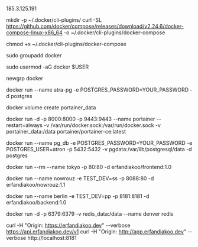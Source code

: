 185.3.125.191


mkdir -p ~/.docker/cli-plugins/
curl -SL https://github.com/docker/compose/releases/download/v2.24.6/docker-compose-linux-x86_64 -o ~/.docker/cli-plugins/docker-compose

chmod +x ~/.docker/cli-plugins/docker-compose



sudo groupadd docker

sudo usermod -aG docker $USER

newgrp docker


docker run --name atra-pg -e POSTGRES_PASSWORD=YOUR_PASSWORD -d postgres


docker volume create portainer_data

docker run -d -p 8000:8000 -p 9443:9443 --name portainer --restart=always -v /var/run/docker.sock:/var/run/docker.sock -v portainer_data:/data portainer/portainer-ce:latest

docker run --name pg_db -e POSTGRES_PASSWORD=YOUR_PASSWORD -e POSTGRES_USER=atron -p 5432:5432 -v pgdata:/var/lib/postgresql/data -d postgres

docker run --rm --name tokyo -p 80:80 -d erfandiakoo/frontend:1.0

docker run --name nowrouz -e TEST_DEV=ss -p 8088:80 -d erfandiakoo/nowrouz:1.1

docker run --name berlin -e TEST_DEV=pp -p 8181:8181 -d erfandiakoo/backend:1.0

docker run -d -p 6379:6379 -v redis_data:/data --name denver redis

curl -H "Origin: https://erfandiakoo.dev" --verbose https://api.erfandiakoo.dev/v1
curl -H "Origin: http://app.erfandiakoo.dev" --verbose http://localhost:8181

